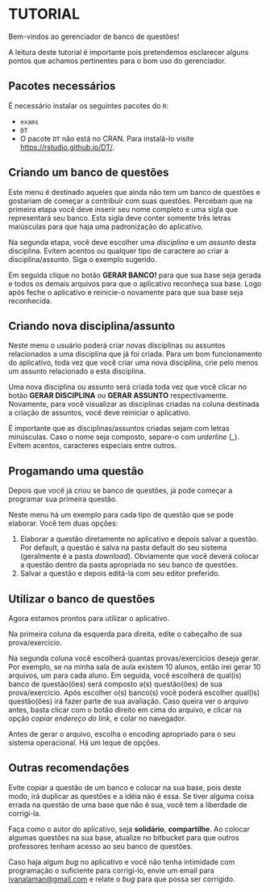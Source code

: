 # TUTORIAL

Bem-vindos ao gerenciador de banco de questões!

A leitura deste tutorial é importante pois pretendemos esclarecer alguns pontos que achamos pertinentes para o bom uso do gerenciador.

## Pacotes necessários

É necessário instalar os seguintes pacotes do `R`:

* `exams`
* `DT`
 * O pacote `DT` não está no CRAN. Para instalá-lo visite https://rstudio.github.io/DT/.

## Criando um banco de questões

Este menu é destinado aqueles que ainda não tem um banco de questões e gostariam de começar a contribuir com suas questões. Percebam que na primeira etapa você deve inserir seu nome completo e uma sigla que representará seu banco. Esta sigla deve conter somente três letras maiúsculas para que haja uma padronização do aplicativo. 

Na segunda etapa, você deve escolher uma _disciplina_ e um _assunto_ desta disciplina. Evitem acentos ou qualquer tipo de caractere ao criar a disciplina/assunto. Siga o exemplo sugerido.

Em seguida clique no botão **GERAR BANCO!** para que sua base seja gerada e todos os demais arquivos para que o aplicativo reconheça sua base. Logo após feche o aplicativo e reinicie-o novamente para que sua base seja reconhecida.

## Criando nova disciplina/assunto

Neste menu o usuário poderá criar novas disciplinas ou assuntos relacionados a uma disciplina que já foi criada. Para um bom funcionamento do aplicativo, toda vez que você criar uma nova disciplina, crie pelo menos um assunto relacionado a esta disciplina. 

Uma nova disciplina ou assunto será criada toda vez que você clicar no botão **GERAR DISCIPLINA** ou **GERAR ASSUNTO** respectivamente. Novamente, para você visualizar as disciplinas criadas na coluna destinada a criação de assuntos, você deve reiniciar o aplicativo.

É importante que as disciplinas/assuntos criadas sejam com letras minúsculas. Caso o nome seja composto, separe-o com *urderline* (\_). Evitem acentos, caracteres especiais entre outros. 

## Progamando uma questão

Depois que você já criou se banco de questões, já pode começar a programar sua primeira questão.

Neste menu há um exemplo para cada tipo de questão que se pode elaborar. Você tem duas opções: 

1. Elaborar a questão diretamente no aplicativo e depois salvar a questão. Por default, a questão é salva na pasta default do seu sistema (geralmente é a pasta *download*). Obviamente que você deverá colocar a questão dentro da pasta apropriada no seu banco de questões.
2. Salvar a questão e depois editá-la com seu editor preferido.

## Utilizar o banco de questões

Agora estamos prontos para utilizar o aplicativo. 

Na primeira coluna da esquerda para direita, edite o cabeçalho de sua prova/exercício.

Na segunda coluna você escolherá quantas provas/exercícios deseja gerar. Por exemplo, se na minha sala de aula existem 10 alunos, então irei gerar 10 arquivos, um para cada aluno. Em seguida, você escolherá de qual(is) banco de questão(ões) será composto a(s) questão(ões) de sua prova/exercício. Após escolher o(s) banco(s) você poderá escolher qual(is) questão(ões) irá fazer parte de sua avaliação. Caso queira ver o arquivo antes, basta clicar com o botão direito em cima do arquivo, e clicar na opção *copiar endereço do link*, e colar no navegador.

Antes de gerar o arquivo, escolha o encoding apropriado para o seu sistema operacional. Há um leque de opções.

## Outras recomendações

Evite copiar a questão de um banco e colocar na sua base, pois deste modo, irá duplicar as questões e a idéia não é essa. Se tiver alguma coisa errada na questão de uma base que não é sua, você tem a liberdade de corrigí-la.

Faça como o autor do aplicativo, seja **solidário**, **compartilhe**. Ao colocar algumas questões na sua base, atualize no bitbucket para que outros professores tenham acesso ao seu banco de questões.

Caso haja algum *bug* no aplicativo e você não tenha intimidade com programação o suficiente para corrigí-lo, envie um email para ivanalaman@gmail.com e relate o *bug* para que possa ser corrigido.
